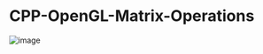 # CPP-OpenGL-Matrix-Operations
![image](https://user-images.githubusercontent.com/85553852/156485635-c7d8adb7-0a1d-419d-b200-dbfd2dc0beb4.png)
